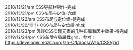 2018/12/21/am CSS导航栏制作-完成<br/>
2018/12/21/pm CSS布局与定位-完成<br/>
2018/12/22/am CSS布局与定位续-待完成<br/>
2018/12/22/19:14 CSS布局与定位续-完成<br/>
2018/12/23/pm 浅谈CSS实现元素的几种布局和居中效果-待完成<br/>
2018/12/24/pm CSS新增布局属性grid，参考：https://developer.mozilla.org/zh-CN/docs/Web/CSS/grid  <br/>
